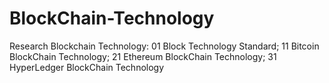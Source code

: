 # BlockChain-Technology
Research Blockchain Technology: 
01 Block Technology Standard; 
11 Bitcoin BlockChain Technology; 
21 Ethereum BlockChain Technology; 
31 HyperLedger BlockChain Technology
